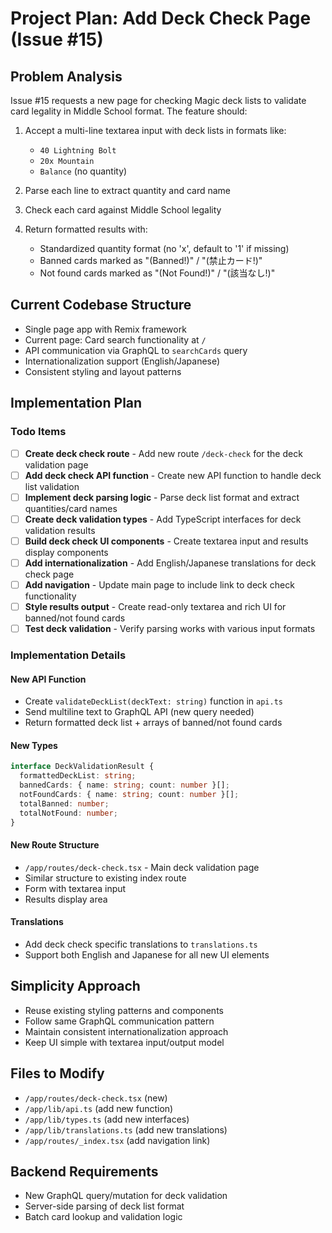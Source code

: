 # Project Plan: Add Deck Check Page (Issue #15)

## Problem Analysis
Issue #15 requests a new page for checking Magic deck lists to validate card legality in Middle School format. The feature should:

1. Accept a multi-line textarea input with deck lists in formats like:
   - `40 Lightning Bolt`
   - `20x Mountain`
   - `Balance` (no quantity)

2. Parse each line to extract quantity and card name
3. Check each card against Middle School legality
4. Return formatted results with:
   - Standardized quantity format (no 'x', default to '1' if missing)
   - Banned cards marked as "(Banned!)" / "(禁止カード!)"
   - Not found cards marked as "(Not Found!)" / "(該当なし!)"

## Current Codebase Structure
- Single page app with Remix framework
- Current page: Card search functionality at `/`
- API communication via GraphQL to `searchCards` query
- Internationalization support (English/Japanese)
- Consistent styling and layout patterns

## Implementation Plan

### Todo Items

- [ ] **Create deck check route** - Add new route `/deck-check` for the deck validation page
- [ ] **Add deck check API function** - Create new API function to handle deck list validation
- [ ] **Implement deck parsing logic** - Parse deck list format and extract quantities/card names
- [ ] **Create deck validation types** - Add TypeScript interfaces for deck validation results
- [ ] **Build deck check UI components** - Create textarea input and results display components
- [ ] **Add internationalization** - Add English/Japanese translations for deck check page
- [ ] **Add navigation** - Update main page to include link to deck check functionality
- [ ] **Style results output** - Create read-only textarea and rich UI for banned/not found cards
- [ ] **Test deck validation** - Verify parsing works with various input formats

### Implementation Details

#### New API Function
- Create `validateDeckList(deckText: string)` function in `api.ts`
- Send multiline text to GraphQL API (new query needed)
- Return formatted deck list + arrays of banned/not found cards

#### New Types
```typescript
interface DeckValidationResult {
  formattedDeckList: string;
  bannedCards: { name: string; count: number }[];
  notFoundCards: { name: string; count: number }[];
  totalBanned: number;
  totalNotFound: number;
}
```

#### New Route Structure
- `/app/routes/deck-check.tsx` - Main deck validation page
- Similar structure to existing index route
- Form with textarea input
- Results display area

#### Translations
- Add deck check specific translations to `translations.ts`
- Support both English and Japanese for all new UI elements

## Simplicity Approach
- Reuse existing styling patterns and components
- Follow same GraphQL communication pattern
- Maintain consistent internationalization approach
- Keep UI simple with textarea input/output model

## Files to Modify
- `/app/routes/deck-check.tsx` (new)
- `/app/lib/api.ts` (add new function)
- `/app/lib/types.ts` (add new interfaces)
- `/app/lib/translations.ts` (add new translations)
- `/app/routes/_index.tsx` (add navigation link)

## Backend Requirements
- New GraphQL query/mutation for deck validation
- Server-side parsing of deck list format
- Batch card lookup and validation logic